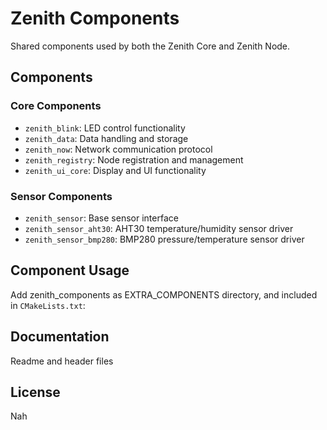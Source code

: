 # Zenith Components

Shared components used by both the Zenith Core and Zenith Node.

## Components

### Core Components
- `zenith_blink`: LED control functionality
- `zenith_data`: Data handling and storage
- `zenith_now`: Network communication protocol
- `zenith_registry`: Node registration and management
- `zenith_ui_core`: Display and UI functionality

### Sensor Components
- `zenith_sensor`: Base sensor interface
- `zenith_sensor_aht30`: AHT30 temperature/humidity sensor driver
- `zenith_sensor_bmp280`: BMP280 pressure/temperature sensor driver

## Component Usage

Add zenith_components as EXTRA_COMPONENTS directory, and included in `CMakeLists.txt`:

## Documentation

Readme and header files

## License

Nah